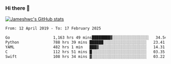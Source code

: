 ### Hi there 👋

[![Jameshwc's GitHub stats](https://github-readme-stats.vercel.app/api?username=jameshwc)](https://github.com/anuraghazra/github-readme-stats)

<!--START_SECTION:waka-->

```txt
From: 12 April 2019 - To: 17 February 2025

Go                   1,163 hrs 49 mins████████▓░░░░░░░░░░░░░░░░   34.54 %
Python               788 hrs 39 mins ██████░░░░░░░░░░░░░░░░░░░   23.41 %
YAML                 482 hrs 1 min   ███▓░░░░░░░░░░░░░░░░░░░░░   14.31 %
C                    112 hrs 51 mins █░░░░░░░░░░░░░░░░░░░░░░░░   03.35 %
Swift                108 hrs 34 mins ▓░░░░░░░░░░░░░░░░░░░░░░░░   03.22 %
```

<!--END_SECTION:waka-->